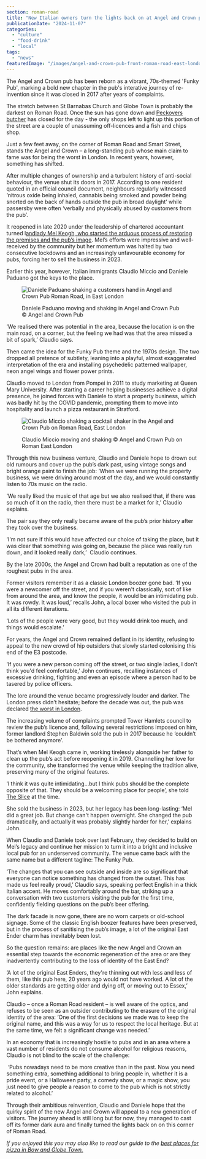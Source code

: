 ```yaml
---
section: roman-road
title: "New Italian owners turn the lights back on at Angel and Crown pub revealing a bold new theme"
publicationDate: "2024-11-07"
categories: 
  - "culture"
  - "food-drink"
  - "local"
tags: 
  - "news"
featuredImage: "/images/angel-and-crown-pub-front-roman-road-east-london.jpg"
---
```


The Angel and Crown pub has been reborn as a vibrant, 70s-themed 'Funky Pub', marking a bold new chapter in the pub's interative journey of re-invention since it was closed in 2017 after years of complaints.

The stretch between St Barnabas Church and Globe Town is probably the darkest on Roman Road. Once the sun has gone down and [Peckovers butcher](https://romanroadlondon.com/peckover-butchers-roman-road-interview/) has closed for the day - the only shops left to light up this portion of the street are a couple of unassuming off-licences and a fish and chips shop.

Just a few feet away, on the corner of Roman Road and Smart Street, stands the Angel and Crown – a long-standing pub whose main claim to fame was for being the worst in London. In recent years, however, something has shifted. 

After multiple changes of ownership and a turbulent history of anti-social behaviour, the venue shut its doors in 2017. According to one resident quoted in an official council document, neighbours regularly witnessed ‘nitrous oxide being inhaled, cannabis being smoked and powder being snorted on the back of hands outside the pub in broad daylight’ while passersby were often ‘verbally and physically abused by customers from the pub’. 

It reopened in late 2020 under the leadership of chartered accountant turned l[andlady Mel Keogh, who started the arduous process of restoring the premises and the pub’s image](https://romanroadlondon.com/angel-and-crown-globe-town-reopens/). Mel’s efforts were impressive and well-received by the community but her momentum was halted by two consecutive lockdowns and an increasingly unfavourable economy for pubs, forcing her to sell the business in 2023. 

Earlier this year, however, Italian immigrants Claudio Miccio and Daniele Paduano got the keys to the place.

<figure>

![Daniele Paduano shaking a customers hand in Angel and Crown Pub Roman Road, in East London](images/Daniele-Paduano-Angel-and-Crown-Pub-East-London.jpg)

<figcaption>

Daniele Paduano moving and shaking in Angel and Crown Pub © Angel and Crown Pub

</figcaption>

</figure>

‘We realised there was potential in the area, because the location is on the main road, on a corner, but the feeling we had was that the area missed a bit of spark,’ Claudio says.

Then came the idea for the Funky Pub theme and the 1970s design. The two dropped all pretence of subtlety, leaning into a playful, almost exaggerated interpretation of the era and installing psychedelic patterned wallpaper, neon angel wings and flower power prints.

Claudio moved to London from Pompei in 2011 to study marketing at Queen Mary University. After starting a career helping businesses achieve a digital presence, he joined forces with Daniele to start a property business, which was badly hit by the COVID pandemic, prompting them to move into hospitality and launch a pizza restaurant in Stratford. 

<figure>

![Claudio Miccio shaking a cocktail shaker in the Angel and Crown Pub on Roman Road, East London](images/Claudio-Miccio-Angel-and-Crown-Pub-Roman-Road-East-London.jpg)

<figcaption>

Claudio Miccio moving and shaking © Angel and Crown Pub on Roman East London

</figcaption>

</figure>

Through this new business venture, Claudio and Daniele hope to drown out old rumours and cover up the pub’s dark past, using vintage songs and bright orange paint to finish the job: ‘When we were running the property business, we were driving around most of the day, and we would constantly listen to 70s music on the radio. 

‘We really liked the music of that age but we also realised that, if there was so much of it on the radio, then there must be a market for it,’ Claudio explains.  

The pair say they only really became aware of the pub’s prior history after they took over the business.

‘I'm not sure if this would have affected our choice of taking the place, but it was clear that something was going on, because the place was really run down, and it looked really dark,’  Claudio continues.

By the late 2000s, the Angel and Crown had built a reputation as one of the roughest pubs in the area.

Former visitors remember it as a classic London boozer gone bad. ‘If you were a newcomer off the street, and if you weren't classically, sort of like from around the area, and know the people, it would be an intimidating pub. It was rowdy. It was loud,’ recalls John, a local boxer who visited the pub in all its different iterations. 

‘Lots of the people were very good, but they would drink too much, and things would escalate.’ 

For years, the Angel and Crown remained defiant in its identity, refusing to appeal to the new crowd of hip outsiders that slowly started colonising this end of the E3 postcode.

‘If you were a new person coming off the street, or two single ladies, I don't think you'd feel comfortable,’ John continues, recalling instances of excessive drinking, fighting and even an episode where a person had to be tasered by police officers. 

The lore around the venue became progressively louder and darker. The London press didn’t hesitate; before the decade was out, the pub was declared [the worst in London](https://www.eastlondonadvertiser.co.uk/news/20957912.worst-pub-london-reopen-year-closed/).

The increasing volume of complaints prompted Tower Hamlets council to review the pub’s licence and, following several restrictions imposed on him, former landlord Stephen Baldwin sold the pub in 2017 because he ‘couldn’t be bothered anymore’. 

That’s when Mel Keogh came in, working tirelessly alongside her father to clean up the pub’s act before reopening it in 2019. Channelling her love for the community, she transformed the venue while keeping the tradition alive, preserving many of the original features. 

‘I think it was quite intimidating…but I think pubs should be the complete opposite of that. They should be a welcoming place for people’, she told [The Slice](https://romanroadlondon.com/angel-and-crown-globe-town-reopens/) at the time. 

She sold the business in 2023, but her legacy has been long-lasting: ‘Mel did a great job. But change can't happen overnight. She changed the pub dramatically, and actually it was probably slightly harder for her,’ explains John.

When Claudio and Daniele took over last February, they decided to build on Mel’s legacy and continue her mission to turn it into a bright and inclusive local pub for an underserved community. The venue came back with the same name but a different tagline: The Funky Pub. 

‘The changes that you can see outside and inside are so significant that everyone can notice something has changed from the outset. This has made us feel really proud,’ Claudio says, speaking perfect English in a thick Italian accent. He moves comfortably around the bar, striking up a conversation with two customers visiting the pub for the first time, confidently fielding questions on the pub’s beer offering. 

The dark facade is now gone, there are no worn carpets or old-school signage. Some of the classic English boozer features have been preserved, but in the process of sanitising the pub’s image, a lot of the original East Ender charm has inevitably been lost. 

So the question remains: are places like the new Angel and Crown an essential step towards the economic regeneration of the area or are they inadvertently contributing to the loss of identity of the East End?

‘A lot of the original East Enders, they're thinning out with less and less of them, like this pub here, 20 years ago would not have worked. A lot of the older standards are getting older and dying off, or moving out to Essex,’ John explains.

Claudio – once a Roman Road resident – is well aware of the optics, and refuses to be seen as an outsider contributing to the erasure of the original identity of the area: ‘One of the first decisions we made was to keep the original name, and this was a way for us to respect the local heritage. But at the same time, we felt a significant change was needed.’

In an economy that is increasingly hostile to pubs and in an area where a vast number of residents do not consume alcohol for religious reasons, Claudio is not blind to the scale of the challenge:

 ‘Pubs nowadays need to be more creative than in the past. Now you need something extra, something additional to bring people in, whether it is a pride event, or a Halloween party, a comedy show, or a magic show, you just need to give people a reason to come to the pub which is not strictly related to alcohol.’

Through their ambitious reinvention, Claudio and Daniele hope that the quirky spirit of the new Angel and Crown will appeal to a new generation of visitors. The journey ahead is still long but for now, they managed to cast off its former dark aura and finally turned the lights back on on this corner of Roman Road.

_If you enjoyed this you may also like to read our guide to the [best places for pizza in Bow and Globe Town.](https://romanroadlondon.com/best-pizza-bow-globe-town/)_
